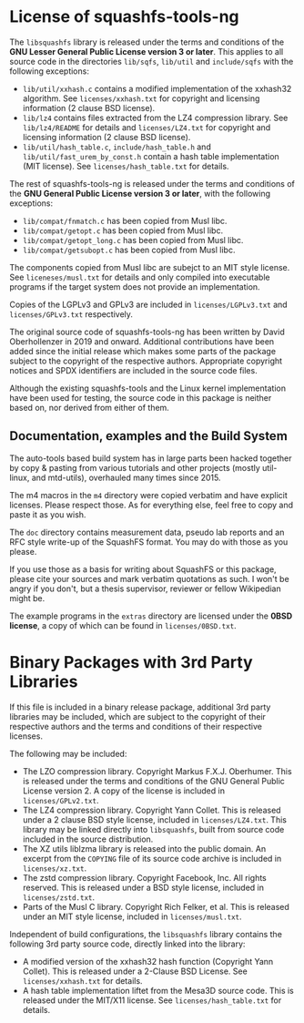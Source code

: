 # License of squashfs-tools-ng

The `libsquashfs` library is released under the terms and conditions of the
**GNU Lesser General Public License version 3 or later**. This applies to
all source code in the directories `lib/sqfs`, `lib/util` and `include/sqfs`
with the following exceptions:

 - `lib/util/xxhash.c` contains a modified implementation of the xxhash32
   algorithm. See `licenses/xxhash.txt` for copyright and licensing
   information (2 clause BSD license).
 - `lib/lz4` contains files extracted from the LZ4 compression library.
   See `lib/lz4/README` for details and `licenses/LZ4.txt` for copyright and
   licensing information (2 clause BSD license).
 - `lib/util/hash_table.c`, `include/hash_table.h` and
   `lib/util/fast_urem_by_const.h` contain a hash table implementation (MIT
   license). See `licenses/hash_table.txt` for details.

The rest of squashfs-tools-ng is released under the terms and conditions of
the **GNU General Public License version 3 or later**, with the following
exceptions:

 - `lib/compat/fnmatch.c` has been copied from Musl libc.
 - `lib/compat/getopt.c` has been copied from Musl libc.
 - `lib/compat/getopt_long.c` has been copied from Musl libc.
 - `lib/compat/getsubopt.c` has been copied from Musl libc.

The components copied from Musl libc are subejct to an MIT style license.
See `liceneses/musl.txt` for details and only compiled into executable programs
if the target system does not provide an implementation.

Copies of the LGPLv3 and GPLv3 are included in `licenses/LGPLv3.txt` and
`licenses/GPLv3.txt` respectively.

The original source code of squashfs-tools-ng has been written by David
Oberhollenzer in 2019 and onward. Additional contributions have been added
since the initial release which makes some parts of the package subject to the
copyright of the respective authors. Appropriate copyright notices and SPDX
identifiers are included in the source code files.

Although the existing squashfs-tools and the Linux kernel implementation have
been used for testing, the source code in this package is neither based on,
nor derived from either of them.

## Documentation, examples and the Build System

The auto-tools based build system has in large parts been hacked together by
copy & pasting from various tutorials and other projects (mostly util-linux,
and mtd-utils), overhauled many times since 2015.

The m4 macros in the `m4` directory were copied verbatim and have explicit
licenses. Please respect those. As for everything else, feel free to copy and
paste it as you wish.

The `doc` directory contains measurement data, pseudo lab reports and an RFC
style write-up of the SquashFS format. You may do with those as you please.

If you use those as a basis for writing about SquashFS or this package, please
cite your sources and mark verbatim quotations as such. I won't be angry if you
don't, but a thesis supervisor, reviewer or fellow Wikipedian might be.

The example programs in the `extras` directory are licensed under
the **0BSD license**, a copy of which can be found in `licenses/0BSD.txt`.

# Binary Packages with 3rd Party Libraries

If this file is included in a binary release package, additional 3rd party
libraries may be included, which are subject to the copyright of their
respective authors and the terms and conditions of their respective licenses.

The following may be included:

 - The LZO compression library. Copyright Markus F.X.J. Oberhumer. This is
   released under the terms and conditions of the GNU General Public License
   version 2. A copy of the license is included in `licenses/GPLv2.txt`.
 - The LZ4 compression library. Copyright Yann Collet. This is released under a
   2 clause BSD style license, included in `licenses/LZ4.txt`. This library may
   be linked directly into `libsquashfs`, built from source code included in
   the source distribution.
 - The XZ utils liblzma library is released into the public domain. An excerpt
   from the `COPYING` file of its source code archive is included
   in `licenses/xz.txt`.
 - The zstd compression library. Copyright Facebook, Inc. All rights reserved.
   This is released under a BSD style license, included in `licenses/zstd.txt`.
 - Parts of the Musl C library. Copyright Rich Felker, et al.
   This is released under an MIT style license, included in `licenses/musl.txt`.

Independent of build configurations, the `libsquashfs` library contains
the following 3rd party source code, directly linked into the library:

 - A modified version of the xxhash32 hash function (Copyright Yann Collet).
   This is released under a 2-Clause BSD License. See `licenses/xxhash.txt`
   for details.
 - A hash table implementation liftet from the Mesa3D source code. This is
   released under the MIT/X11 license. See `licenses/hash_table.txt` for
   details.
